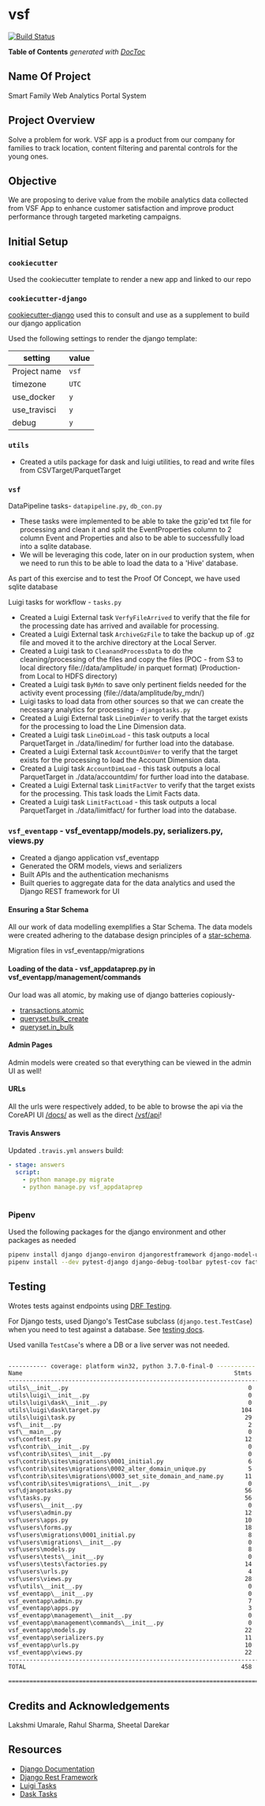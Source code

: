 # vsf
[![Build Status](https://travis-ci.com/she-dares/VSF.svg?token=nXkzxgcfECHNJCursNs3&branch=master)](https://travis-ci.com/she-dares/VSF)

<!-- START doctoc generated TOC please keep comment here to allow auto update -->
<!-- DON'T EDIT THIS SECTION, INSTEAD RE-RUN doctoc TO UPDATE -->
**Table of Contents**  *generated with [DocToc](https://github.com/thlorenz/doctoc)*

<!-- END doctoc generated TOC please keep comment here to allow auto update -->

## Name Of Project
Smart Family Web Analytics Portal System

## Project Overview
Solve a problem for work. VSF app is a product from our company for families to track location, content filtering and parental controls for the young ones.

## Objective
We are proposing to derive value from the mobile analytics data collected from VSF App to enhance customer satisfaction and improve product performance through targeted marketing campaigns.

## Initial Setup

### `cookiecutter`
Used the cookiecutter template to render a new app and linked to our repo

### `cookiecutter-django`
[cookiecutter-django](https://github.com/pydanny/cookiecutter-django) used this to
consult and use as a supplement to build our django application

Used the following settings to render the django template:

| setting | value |
| - | - |
| Project name | `vsf` |
| timezone | `UTC` |
| use_docker | `y` |
| use_travisci | `y` |
| debug | `y` |

### `utils`
* Created a utils package for dask and luigi utilities, to read and write files from CSVTarget/ParquetTarget

### `vsf`
DataPipeline tasks- `datapipeline.py`, `db_con.py`
* These tasks were implemented to be able to take the gzip'ed txt file for processing and 
clean it and split the EventProperties column to 2 column Event and Properties and 
also to be able to successfully load into a sqlite database.
* We will be leveraging this code, later on in our production system, when we need to run this to be able to load 
the data to a 'Hive' database.

As part of this exercise and to test the Proof Of Concept, we have used sqlite database

Luigi tasks for workflow - `tasks.py`
* Created a Luigi External task `VerfyFileArrived` to verify that the file for the processing date has arrived and available for processing.
* Created a Luigi External task `ArchiveGzFile` to take the backup up of .gz file and moved it to the archive directory at the Local Server. 
* Created a Luigi task to `CleanandProcessData` to do the cleaning/processing of the files and copy the files 
(POC - from S3 to local directory file://data/amplitude/ in parquet format)
(Production- from Local to HDFS directory) 
* Created a Luigi task `ByMdn` to save only pertinent fields needed for the activity event processing (file://data/amplitude/by_mdn/)
* Luigi tasks to load data from other sources so that we can create the necessary analytics for processing - `djangotasks.py`
* Created a Luigi External task `LineDimVer` to verify that the target exists for the processing to load the Line Dimension data.
* Created a Luigi task `LineDimLoad` - this task outputs a local ParquetTarget in ./data/linedim/ for further load into the database.
* Created a Luigi External task `AccountDimVer` to verify that the target exists for the processing to load the Account Dimension data.
* Created a Luigi task `AccountDimLoad` - this task outputs a local ParquetTarget in ./data/accountdim/ for further load into the database.
* Created a Luigi External task `LimitFactVer` to verify that the target exists for the processing. This task loads the Limit Facts data.
* Created a Luigi task `LimitFactLoad` - this task outputs a local ParquetTarget in ./data/limitfact/ for further load into the database.

### `vsf_eventapp` - vsf_eventapp/models.py, serializers.py, views.py
* Created a django application vsf_eventapp
* Generated the ORM models, views and serializers 
* Built APIs and the authentication mechanisms
* Built queries to aggregate data for the data analytics and used the Django REST framework for UI

#### Ensuring a Star Schema
All our work of data modelling exemplifies a Star Schema. 
The data models were created adhering to the database design principles of a
[star-schema](https://www.vertabelo.com/blog/technical-articles/data-warehouse-modeling-star-schema-vs-snowflake-schema).

Migration files in vsf_eventapp/migrations

#### Loading of the data - vsf_appdataprep.py in vsf_eventapp/management/commands
Our load was all  atomic, by making use of django batteries copiously-
  * [transactions.atomic](https://docs.djangoproject.com/en/2.2/topics/db/transactions/#django.db.transaction.atomic)
  * [queryset.bulk_create](https://docs.djangoproject.com/en/2.1/ref/models/querysets/#bulk-create)
  * [queryset.in_bulk](https://docs.djangoproject.com/en/2.1/ref/models/querysets/#in-bulk)

#### Admin Pages
Admin models were created so that everything can be viewed in the admin UI as well!

#### URLs
All the urls were respectively added, to be able to browse the api via the CoreAPI UI
[/docs/](http://localhost:8000/docs/) as well as the direct
[/vsf/api](http://localhost:8000/vsf/api/)!

#### Travis Answers

Updated `.travis.yml` `answers` build:

```yaml
- stage: answers
  script:
    - python manage.py migrate
    - python manage.py vsf_appdataprep
   
```
### Pipenv
Used the following packages for the django environment and other packages as needed
```bash
pipenv install django django-environ djangorestframework django-model-utils argon2-cffi django-allauth django-crispy-forms django-extensions coreapi
pipenv install --dev pytest-django django-debug-toolbar pytest-cov factory-boy
```

## Testing 

Wrotes tests against endpoints using [DRF
Testing](https://www.django-rest-framework.org/api-guide/testing/).

For Django tests, used Django's TestCase subclass (`django.test.TestCase`) when
you need to test against a database.  See [testing
docs](https://docs.djangoproject.com/en/2.2/topics/testing/).  

Used vanilla `TestCase`'s where a DB or a live server was not needed.

```bash

----------- coverage: platform win32, python 3.7.0-final-0 -----------
Name                                                            Stmts   Miss Branch BrPart  Cover
-------------------------------------------------------------------------------------------------
utils\__init__.py                                                   0      0      0      0   100%
utils\luigi\__init__.py                                             0      0      0      0   100%
utils\luigi\dask\__init__.py                                        0      0      0      0   100%
utils\luigi\dask\target.py                                        104     22     28     11    75%
utils\luigi\task.py                                                29      0     12      0   100%
vsf\__init__.py                                                     2      0      2      0   100%
vsf\__main__.py                                                     0      0      0      0   100%
vsf\conftest.py                                                    12      0      0      0   100%
vsf\contrib\__init__.py                                             0      0      0      0   100%
vsf\contrib\sites\__init__.py                                       0      0      0      0   100%
vsf\contrib\sites\migrations\0001_initial.py                        6      0      0      0   100%
vsf\contrib\sites\migrations\0002_alter_domain_unique.py            5      0      0      0   100%
vsf\contrib\sites\migrations\0003_set_site_domain_and_name.py      11      2      0      0    82%
vsf\contrib\sites\migrations\__init__.py                            0      0      0      0   100%
vsf\djangotasks.py                                                 56     15      6      0    66%
vsf\tasks.py                                                       56      6      2      1    88%
vsf\users\__init__.py                                               0      0      0      0   100%
vsf\users\admin.py                                                 12      0      2      0   100%
vsf\users\apps.py                                                  10      0      0      0   100%
vsf\users\forms.py                                                 18      0      0      0   100%
vsf\users\migrations\0001_initial.py                                8      0      0      0   100%
vsf\users\migrations\__init__.py                                    0      0      0      0   100%
vsf\users\models.py                                                 8      0      0      0   100%
vsf\users\tests\__init__.py                                         0      0      0      0   100%
vsf\users\tests\factories.py                                       14      0      0      0   100%
vsf\users\urls.py                                                   4      0      0      0   100%
vsf\users\views.py                                                 28      2      0      0    93%
vsf\utils\__init__.py                                               0      0      0      0   100%
vsf_eventapp\__init__.py                                            0      0      0      0   100%
vsf_eventapp\admin.py                                               7      0      0      0   100%
vsf_eventapp\apps.py                                                3      0      0      0   100%
vsf_eventapp\management\__init__.py                                 0      0      0      0   100%
vsf_eventapp\management\commands\__init__.py                        0      0      0      0   100%
vsf_eventapp\models.py                                             22      0      0      0   100%
vsf_eventapp\serializers.py                                        11      0      0      0   100%
vsf_eventapp\urls.py                                               10      0      0      0   100%
vsf_eventapp\views.py                                              22      7      0      0    68%
-------------------------------------------------------------------------------------------------
TOTAL                                                             458     54     52     12    86%

======================================================================================== 14 passed, 6 warnings in 10.81s ========================================================================================

```

## Credits and Acknowledgements
Lakshmi Umarale, Rahul Sharma, Sheetal Darekar

## Resources
- [Django Documentation](https://docs.djangoproject.com/en/2.2/)
- [Django Rest Framework](https://www.django-rest-framework.org/)
- [Luigi Tasks](https://luigi.readthedocs.io/en/stable/tasks.html/)
- [Dask Tasks](https://docs.dask.org/en/latest/)